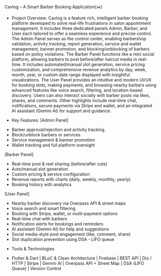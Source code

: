 Cavlog – A Smart Barber Booking Application(✂️) 

- Project Overview:
Cavlog is a feature rich, intelligent barber booking platform developed to solve real-life frustrations in salon appointment management. It includes three dedicated panels Admin, Barber, and User each tailored to offer a seamless experience and precise control.
The Admin Panel serves as the control center, enabling barbershop validation, activity tracking, report generation, service and wallet management, banner promotion, and blocking/unblocking of barbers based on policy violations.
The Barber Panel functions like a mini social platform, allowing barbers to post before/after haircut media in real-time. It includes automated/manual slot generation, service pricing customization, and comprehensive revenue analytics by day, week, month, year, or custom date range displayed with insightful visualizations.
The User Panel provides an intuitive and modern UI/UX for booking slots, making payments, and browsing nearby barbers using advanced features like voice search, filtering, and location-based discovery. Users can also interact socially with barber posts via likes, shares, and comments.
Other highlights include real-time chat, notifications, secure payments via Stripe and wallet, and an integrated AI assistant (Gemini AI) for support and guidance.

- Key Features:
[Admin Panel]
* Barber approval/rejection and activity tracking.
* Block/unblock barbers or services
* Service management & banner promotion
* Wallet tracking and full platform oversight

[Barber Panel] 
* Real-time post & reel sharing (before/after cuts)
* Auto/manual slot generation
* Custom pricing & service configuration
* Revenue reports with charts (daily, weekly, monthly, yearly)
* Booking history with analytics

[User Panel]
* Nearby barber discovery via Overpass API & street maps
* Voice search and smart filtering
* Booking with Stripe, wallet, or multi-payment options
* Real-time chat with barbers
* Notification alerts for bookings and reminders
* AI assistant (Gemini AI) for help and suggestions
* Social media-style post engagement (like, comment, share)
* Slot duplication prevention using DSA - LIFO queue

- Tools & Technologies
* Flutter & Dart | BLoC & Clean Architecture | Firebase | REST API | Dio / HTTP | Stripe | Gemini AI | Overpass API + Street Map | DSA (LIFO Queue) | Version Control

